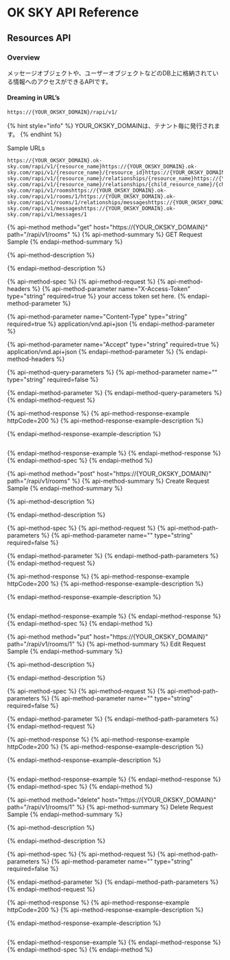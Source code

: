# OK SKY API Reference

## Resources API

### Overview

メッセージオブジェクトや、ユーザーオブジェクトなどのDB上に格納されている情報へのアクセスができるAPIです。

#### Dreaming in URL’s

```
https://{YOUR_OKSKY_DOMAIN}/rapi/v1/
```

{% hint style="info" %}
 YOUR\_OKSKY\_DOMAINは、テナント毎に発行されます。
{% endhint %}

Sample URLs

```
https://{YOUR_OKSKY_DOMAIN}.ok-sky.com/rapi/v1/{resource_name}https://{YOUR_OKSKY_DOMAIN}.ok-sky.com/rapi/v1/{resource_name}/{resource_id}https://{YOUR_OKSKY_DOMAIN}.ok-sky.com/rapi/v1/{resource_name}/relationships/{resource_name}https://{YOUR_OKSKY_DOMAIN}.ok-sky.com/rapi/v1/{resource_name}/relationships/{child_resource_name}/{child_resource_id}https://{YOUR_OKSKY_DOMAIN}.ok-sky.com/rapi/v1/roomshttps://{YOUR_OKSKY_DOMAIN}.ok-sky.com/rapi/v1/rooms/1/https://{YOUR_OKSKY_DOMAIN}.ok-sky.com/rapi/v1/rooms/1/relationships/messageshttps://{YOUR_OKSKY_DOMAIN}.ok-sky.com/rapi/v1/messageshttps://{YOUR_OKSKY_DOMAIN}.ok-sky.com/rapi/v1/messages/1
```



{% api-method method="get" host="https://{YOUR\_OKSKY\_DOMAIN}" path="/rapi/v1/rooms" %}
{% api-method-summary %}
GET Request Sample
{% endapi-method-summary %}

{% api-method-description %}

{% endapi-method-description %}

{% api-method-spec %}
{% api-method-request %}
{% api-method-headers %}
{% api-method-parameter name="X-Access-Token" type="string" required=true %}
your access token set here.
{% endapi-method-parameter %}

{% api-method-parameter name="Content-Type" type="string" required=true %}
application/vnd.api+json
{% endapi-method-parameter %}

{% api-method-parameter name="Accept" type="string" required=true %}
application/vnd.api+json
{% endapi-method-parameter %}
{% endapi-method-headers %}

{% api-method-query-parameters %}
{% api-method-parameter name="" type="string" required=false %}

{% endapi-method-parameter %}
{% endapi-method-query-parameters %}
{% endapi-method-request %}

{% api-method-response %}
{% api-method-response-example httpCode=200 %}
{% api-method-response-example-description %}

{% endapi-method-response-example-description %}

```

```
{% endapi-method-response-example %}
{% endapi-method-response %}
{% endapi-method-spec %}
{% endapi-method %}

{% api-method method="post" host="https://{YOUR\_OKSKY\_DOMAIN}" path="/rapi/v1/rooms" %}
{% api-method-summary %}
Create Request Sample
{% endapi-method-summary %}

{% api-method-description %}

{% endapi-method-description %}

{% api-method-spec %}
{% api-method-request %}
{% api-method-path-parameters %}
{% api-method-parameter name="" type="string" required=false %}

{% endapi-method-parameter %}
{% endapi-method-path-parameters %}
{% endapi-method-request %}

{% api-method-response %}
{% api-method-response-example httpCode=200 %}
{% api-method-response-example-description %}

{% endapi-method-response-example-description %}

```

```
{% endapi-method-response-example %}
{% endapi-method-response %}
{% endapi-method-spec %}
{% endapi-method %}

{% api-method method="put" host="https://{YOUR\_OKSKY\_DOMAIN}" path="/rapi/v1/rooms/1" %}
{% api-method-summary %}
Edit Request Sample
{% endapi-method-summary %}

{% api-method-description %}

{% endapi-method-description %}

{% api-method-spec %}
{% api-method-request %}
{% api-method-path-parameters %}
{% api-method-parameter name="" type="string" required=false %}

{% endapi-method-parameter %}
{% endapi-method-path-parameters %}
{% endapi-method-request %}

{% api-method-response %}
{% api-method-response-example httpCode=200 %}
{% api-method-response-example-description %}

{% endapi-method-response-example-description %}

```

```
{% endapi-method-response-example %}
{% endapi-method-response %}
{% endapi-method-spec %}
{% endapi-method %}

{% api-method method="delete" host="https://{YOUR\_OKSKY\_DOMAIN}" path="/rapi/v1/rooms/1" %}
{% api-method-summary %}
Delete Request Sample
{% endapi-method-summary %}

{% api-method-description %}

{% endapi-method-description %}

{% api-method-spec %}
{% api-method-request %}
{% api-method-path-parameters %}
{% api-method-parameter name="" type="string" required=false %}

{% endapi-method-parameter %}
{% endapi-method-path-parameters %}
{% endapi-method-request %}

{% api-method-response %}
{% api-method-response-example httpCode=200 %}
{% api-method-response-example-description %}

{% endapi-method-response-example-description %}

```

```
{% endapi-method-response-example %}
{% endapi-method-response %}
{% endapi-method-spec %}
{% endapi-method %}

